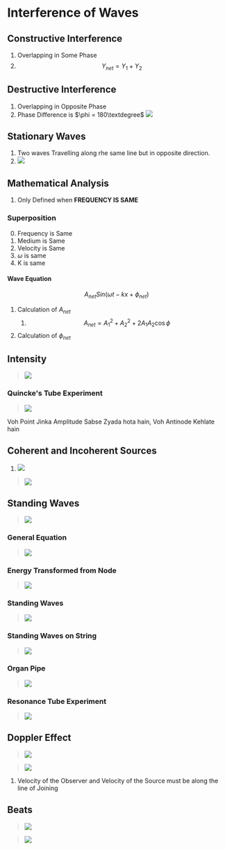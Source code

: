 # Interference of Waves
## Constructive Interference
1. Overlapping in Some Phase
2. $$Y_{net} = Y_1+Y_2$$
## Destructive Interference
1. Overlapping in Opposite Phase
2. Phase Difference is $\phi = 180\textdegree$
![](https://i.imgur.com/zSJ7HsO.png)

## Stationary Waves
1. Two waves Travelling along rhe same line but in opposite direction.
2. ![](https://i.imgur.com/OV0nOau.png)

## Mathematical Analysis
1. Only Defined when __FREQUENCY IS SAME__

### Superposition
0. Frequency is Same
1. Medium is Same
2. Velocity is Same
3. $\omega$ is same
4. K is same

#### Wave Equation
$$A_{net} Sin (\omega t-kx+\phi_{net})$$

1. Calculation of $A_{net}$
	1. $$A_{net} = A_1^2+A_2^2+2A_1A_2\cos\phi$$
2. Calculation of $\phi_{net}$

## Intensity
>![](https://i.imgur.com/FwG6ptg.png)

### Quincke's Tube Experiment
>![](https://i.imgur.com/cgq7tUo.png)


Voh Point Jinka Amplitude Sabse Zyada hota hain, Voh Antinode Kehlate hain

## Coherent and Incoherent Sources
1. ![](https://i.imgur.com/uVI0KoD.png)

>![](https://i.imgur.com/FeELc52.png)

## Standing Waves
>![](https://i.imgur.com/QVm7RfB.png)


### General Equation
>![](https://i.imgur.com/Fx1t6y6.png)

### Energy Transformed from Node
>![](https://i.imgur.com/AAZIkA7.png)

### Standing Waves
>![](https://i.imgur.com/sQ8VFBU.png)

### Standing Waves on String
>![](https://i.imgur.com/PyA0k01.png)

### Organ Pipe
>![](https://i.imgur.com/4T3LkW8.png)

### Resonance Tube Experiment
>![](https://i.imgur.com/WLFl09e.png)

## Doppler Effect
>![](https://i.imgur.com/4gq9X8p.png)

>![](https://i.imgur.com/FHq6OxJ.png)

1. Velocity of the Observer and Velocity of the Source must be along the line of Joining


## Beats
>![](https://i.imgur.com/hwoyX4w.png)

>![](https://i.imgur.com/nPH1pQw.png)
